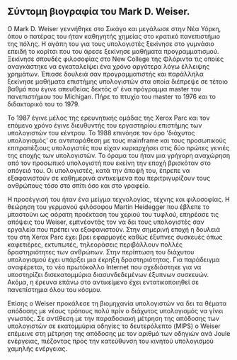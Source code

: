 ## Σύντομη βιογραφία του Mark D. Weiser.

Ο Mark D. Weiser γεννήθηκε στο Σικάγο και μεγάλωσε στην Νέα Υόρκη, όπου ο πατέρας του ήταν καθηγητής χημείας στο κρατικό πανεπιστήμιο
της πόλης. Η αγάπη του για τους υπολογιστές ξεκίνησε στο γυμνάσιο επειδή το κορίτσι που του άρεσε ξεκίνησε μαθήματα προγραμματισμού. 
Ξεκίνησε σπουδές φιλοσοφίας στο New College της Φλόριντα τις οποίες αναγκάστηκε να εγκαταλείψει ένα χρόνο αργότερα λόγω έλλειψης χρημάτων.
Έπιασε δουλειά σαν προγραμματιστής και παράλληλα ξεκίνησε μαθήματα επιστήμης υπολογιστών στα οποία διέπρεψε σε τέτοιο βαθμό που έγινε 
απευθείας δεκτός σ' ένα πρόγραμμα master του πανεπιστήμιου του Michigan. Πήρε το πτυχίο του master το 1976 και το διδακτορικό του το 1979.

Το 1987 έγινε μέλος της ερευνητικής ομάδας της Xerox Parc και τον επόμενο χρόνο έγινε διευθυντής του εργαστηρίου επιστήμης των υπολογιστών
του κέντρου. Το 1988 επινόησε τον όρο 'διάχυτος υπολογισμός' σε αντιπαράθεση με τους mainframe και τους προσωπικούς επιτραπέζιους 
υπολογιστές που είχαν κυριαρχήσει στις δύο πρώτες γενιές της εποχής των υπολογιστών. Το όραμα του ήταν μια γρήγορη αναχώρηση από τον 
προσωπικό υπολογιστή που εκείνη την εποχή βρισκόταν στο απόγειό του. Οι υπολογιστές, κατά την άποψή του, έπρεπε να εξαφανιστούν σε 
καθημερινά αντικείμενα που περιτριγυρίζουν τους ανθρώπους τόσο στο σπίτι όσο και στο γραφείο.

Η προσέγγισή του ήταν ένα μείγμα τεχνολογίας, τέχνης και φιλοσοφίας. Η θεώρηση του γερμανού φιλόσοφου Martin Heidegger που έβλεπε το μπαστούνι ως αόρατη προέκταση του χεριού του τυφλού, επηρέασε τις απόψεις του Weiser, εμπνέοντάς τον να δει τους υπολογιστές σαν εργαλεία που πρέπει να εξαφανιστούν. Στην σημερινή εποχή η δουλειά του στη Xerox Parc έχει βρει εφαρμογές καθώς έξυπνες συσκευές όπως καφετιέρες, εκτυπωτές, τηλεοράσεις περιβάλλουν πολλές δραστηριότητες των ανθρώπων. Στην περίπτωση του διάχυτου υπολογισμού έχει υπάρξει μια έκρηξη δραστηριότητας. Για παράδειγμα αναφέρεται, το νέο πρωτόκολλο Internet που σχεδιάστηκε για να υποστηρίζει δισεκατομμύρια διασυνδεδεμένων έξυπνων συσκευών. Ακόμα, η έρευνα επάνω στο αντικείμενο έχει εντατικοποιηθεί σε πανεπίστημια όλου του κόσμου.

Επίσης ο Weiser προκάλεσε τη βιομηχανία υπολογιστών να δει τα θέματα απόδοσης με νέους τρόπους πολύ πρίν ο διάχυτος υπολογισμός να γίνει
γνωστός. Σε αντίθεση με την παραδοσιακή μέτρηση της απόδοσης των υπολογιστών σε εκατομμύρια οδηγίες το δευτερόλεπτο (MIPS) ο Weiser 
επέμεινε στη μέτρηση της απόδοσης με τον αριθμό των οδηγιών ανά Joule ενέργειας, πιέζοντας προς την κατεύθυνση του κινητού υπολογισμού χαμηλής ενέργειας.
